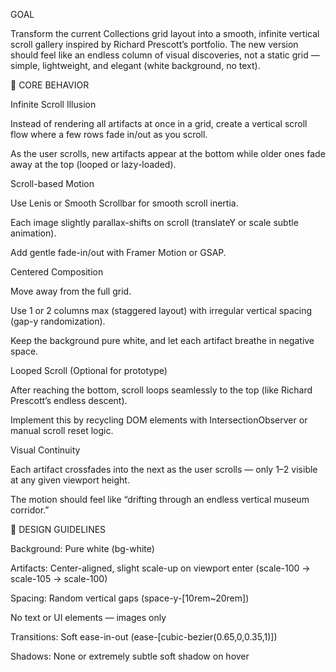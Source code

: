 GOAL

Transform the current Collections grid layout into a smooth, infinite vertical scroll gallery inspired by Richard Prescott’s portfolio.
The new version should feel like an endless column of visual discoveries, not a static grid — simple, lightweight, and elegant (white background, no text).

🧩 CORE BEHAVIOR

Infinite Scroll Illusion

Instead of rendering all artifacts at once in a grid, create a vertical scroll flow where a few rows fade in/out as you scroll.

As the user scrolls, new artifacts appear at the bottom while older ones fade away at the top (looped or lazy-loaded).

Scroll-based Motion

Use Lenis or Smooth Scrollbar for smooth scroll inertia.

Each image slightly parallax-shifts on scroll (translateY or scale subtle animation).

Add gentle fade-in/out with Framer Motion or GSAP.

Centered Composition

Move away from the full grid.

Use 1 or 2 columns max (staggered layout) with irregular vertical spacing (gap-y randomization).

Keep the background pure white, and let each artifact breathe in negative space.

Looped Scroll (Optional for prototype)

After reaching the bottom, scroll loops seamlessly to the top (like Richard Prescott’s endless descent).

Implement this by recycling DOM elements with IntersectionObserver or manual scroll reset logic.

Visual Continuity

Each artifact crossfades into the next as the user scrolls — only 1–2 visible at any given viewport height.

The motion should feel like “drifting through an endless vertical museum corridor.”

🎨 DESIGN GUIDELINES

Background: Pure white (bg-white)

Artifacts: Center-aligned, slight scale-up on viewport enter (scale-100 → scale-105 → scale-100)

Spacing: Random vertical gaps (space-y-[10rem~20rem])

No text or UI elements — images only

Transitions: Soft ease-in-out (ease-[cubic-bezier(0.65,0,0.35,1)])

Shadows: None or extremely subtle soft shadow on hover